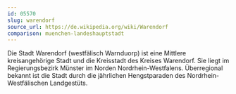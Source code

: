 ```yaml
---
id: 05570
slug: warendorf
source_url: https://de.wikipedia.org/wiki/Warendorf
comparison: muenchen-landeshauptstadt
---
```


Die Stadt Warendorf (westfälisch Warnduorp) ist eine Mittlere kreisangehörige Stadt und die Kreisstadt des Kreises Warendorf. Sie liegt im Regierungsbezirk Münster im Norden Nordrhein-Westfalens. Überregional bekannt ist die Stadt durch die jährlichen Hengstparaden des Nordrhein-Westfälischen Landgestüts.
